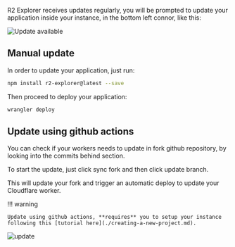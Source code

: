 R2 Explorer receives updates regularly, you will be prompted to update your application inside your
instance, in the bottom left connor, like this:

![Update available](/assets/update-available.png)

## Manual update

In order to update your application, just run:

```bash
npm install r2-explorer@latest --save
```

Then proceed to deploy your application:
```bash
wrangler deploy
```

## Update using github actions

You can check if your workers needs to update in fork github repository, by looking into the commits behind 
section.

To start the update, just click sync fork and then click update branch. 

This will update your fork and trigger an automatic deploy to update your Cloudflare worker.

!!! warning

    Update using github actions, **requires** you to setup your instance following this [tutorial here](./creating-a-new-project.md).


![update](/assets/github-action/update-available.png)

